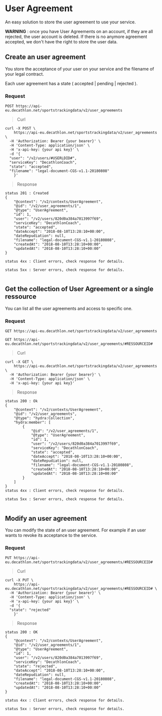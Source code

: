 # User Agreement

An easy solution to store the user agreement to use your service.

__WARNING__ : once you have User Agreements on an account, if they are all rejected, the user account is deleted. If there is no anymore agreement accepted, we don't have the right to store the user data.


## Create an user agreement

You store the acceptance of your user on your service and the filename of your legal contract.

Each user agreement has a state ( accepted | pending | rejected ).


### Request

`POST https://api-eu.decathlon.net/sportstrackingdata/v2/user_agreements`
 



> Curl

```shell
curl -X POST \
    https://api-eu.decathlon.net/sportstrackingdata/v2/user_agreements \
  -H 'Authorization: Bearer {your bearer}' \
  -H 'Content-Type: application/json' \
  -H 'x-api-key: {your api key}' \
  -d '{
  "user": "/v2/users/#USERLDID#",
  "serviceKey": "DecathlonCoach",
  "state": "accepted",
  "filename": "legal-document-CGS-v1.1-20180808"
	}' 
```


> Response

```
status 201 : Created
{
    "@context": "/v2/contexts/UserAgreement",
    "@id": "/v2/user_agreements/1",
    "@type": "UserAgreement",
    "id": 1,
    "user": "/v2/users/820d0a384a7013997f69",
    "serviceKey": "DecathlonCoach",
    "state": "accepted",
    "dateAccept": "2018-08-10T13:28:10+00:00",
    "dateRepudiation": null,
    "filename": "legal-document-CGS-v1.1-20180808",
    "createdAt": "2018-08-10T13:28:10+00:00",
    "updatedAt": "2018-08-10T13:28:10+00:00"
}

status 4xx : Client errors, check response for details.

status 5xx : Server errors, check response for details.


```


## Get the collection of User Agreement or a single ressource


You can list all the user agreements and access to specific one.

### Request

`GET https://api-eu.decathlon.net/sportstrackingdata/v2/user_agreements`

`GET https://api-eu.decathlon.net/sportstrackingdata/v2/user_agreements/#RESSOURCEID#`




> Curl

```shell
curl -X GET \
    https://api-eu.decathlon.net/sportstrackingdata/v2/user_agreements \
  -H 'Authorization: Bearer {your bearer}' \
  -H 'Content-Type: application/json' \
  -H 'x-api-key: {your api key}' 
```


> Response

```
status 200 : Ok
{
    "@context": "/v2/contexts/UserAgreement",
    "@id": "/v2/user_agreements",
    "@type": "hydra:Collection",
    "hydra:member": [
        {
            "@id": "/v2/user_agreements/1",
            "@type": "UserAgreement",
            "id": 1,
            "user": "/v2/users/820d0a384a7013997f69",
            "serviceKey": "DecathlonCoach",
            "state": "accepted",
            "dateAccept": "2018-08-10T13:28:10+00:00",
            "dateRepudiation": null,
            "filename": "legal-document-CGS-v1.1-20180808",
            "createdAt": "2018-08-10T13:28:10+00:00",
            "updatedAt": "2018-08-10T13:28:10+00:00"
        }
    ]
}
status 4xx : Client errors, check response for details.

status 5xx : Server errors, check response for details.


```




## Modify an user agreement


You can modify the state of an user agreement. For example if an user wants to revoke its acceptance to the service.


### Request

`PUT https://api-eu.decathlon.net/sportstrackingdata/v2/user_agreements/#RESSOURCEID#`
 



> Curl

```shell
curl -X PUT \
    https://api-eu.decathlon.net/sportstrackingdata/v2/user_agreements/#RESSOURCEID# \
  -H 'Authorization: Bearer {your bearer}' \
  -H 'Content-Type: application/json' \
  -H 'x-api-key: {your api key}' \
  -d '{
  "state": "rejected"
	}' 
```


> Response

```
status 200 : OK
{
    "@context": "/v2/contexts/UserAgreement",
    "@id": "/v2/user_agreements/1",
    "@type": "UserAgreement",
    "id": 1,
    "user": "/v2/users/820d0a384a7013997f69",
    "serviceKey": "DecathlonCoach",
    "state": "rejected",
    "dateAccept": "2018-08-10T13:28:10+00:00",
    "dateRepudiation": null,
    "filename": "legal-document-CGS-v1.1-20180808",
    "createdAt": "2018-08-10T13:28:10+00:00",
    "updatedAt": "2018-08-10T13:28:10+00:00"
}

status 4xx : Client errors, check response for details.

status 5xx : Server errors, check response for details.


```
